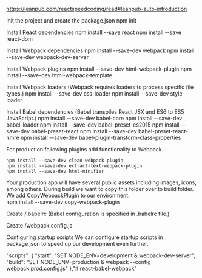 https://leanpub.com/reactspeedcoding/read#leanpub-auto-introduction

init the project and create the package.json
    npm init

Install React dependencies
    npm install --save react
    npm install --save react-dom

Install Webpack dependencies
    npm install --save-dev webpack
    npm install --save-dev webpack-dev-server

Install Webpack plugins
    npm install --save-dev html-webpack-plugin
    npm install --save-dev html-webpack-template

Install Webpack loaders (Webpack requires loaders to process specific file types.)
    npm install --save-dev css-loader
    npm install --save-dev style-loader
    
Install Babel dependencies (Babel transpiles React JSX and ES6 to ES5 JavaScript.)
    npm install --save-dev babel-core
    npm install --save-dev babel-loader
    npm install --save-dev babel-preset-es2015
    npm install --save-dev babel-preset-react
    npm install --save-dev babel-preset-react-hmre
    npm install --save-dev babel-plugin-transform-class-properties
    
For production following plugins add functionality to Webpack.

    npm install --save-dev clean-webpack-plugin
    npm install --save-dev extract-text-webpack-plugin   
    npm install --save-dev html-minifier
    
Your production app will have several public assets including images, icons, among others. 
During build we want to copy this folder over to build folder. 
We add CopyWebpackPlugin to our environment.    
    npm install --save-dev copy-webpack-plugin


Create /.babelrc (Babel configuration is specified in .babelrc file.)

Create /webpack.config.js
    
Configuring startup scripts
We can configure startup scripts in package.json to speed up our development even further.

  "scripts": {
    "start": "SET NODE_ENV=development & webpack-dev-server",
    "build": "SET NODE_ENV=production & webpack --config webpack.prod.config.js"
  },"# react-babel-webpack" 
